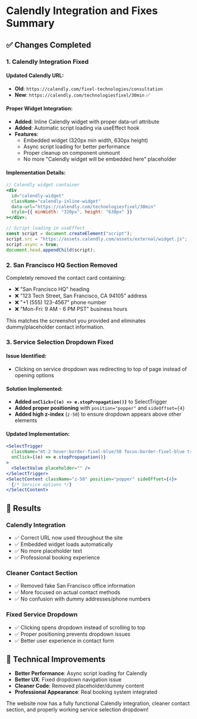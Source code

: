 # Calendly Integration and Fixes Summary

## ✅ Changes Completed

### 1. **Calendly Integration Fixed**

#### Updated Calendly URL:

- **Old**: `https://calendly.com/fixel-technologies/consultation`
- **New**: `https://calendly.com/technologiesfixel/30min` ✅

#### Proper Widget Integration:

- **Added**: Inline Calendly widget with proper data-url attribute
- **Added**: Automatic script loading via useEffect hook
- **Features**:
  - Embedded widget (320px min width, 630px height)
  - Async script loading for better performance
  - Proper cleanup on component unmount
  - No more "Calendly widget will be embedded here" placeholder

#### Implementation Details:

```jsx
// Calendly widget container
<div
  id="calendly-widget"
  className="calendly-inline-widget"
  data-url="https://calendly.com/technologiesfixel/30min"
  style={{ minWidth: "320px", height: "630px" }}
></div>;

// Script loading in useEffect
const script = document.createElement("script");
script.src = "https://assets.calendly.com/assets/external/widget.js";
script.async = true;
document.head.appendChild(script);
```

### 2. **San Francisco HQ Section Removed**

Completely removed the contact card containing:

- ❌ "San Francisco HQ" heading
- ❌ "123 Tech Street, San Francisco, CA 94105" address
- ❌ "+1 (555) 123-4567" phone number
- ❌ "Mon-Fri: 9 AM - 6 PM PST" business hours

This matches the screenshot you provided and eliminates dummy/placeholder contact information.

### 3. **Service Selection Dropdown Fixed**

#### Issue Identified:

- Clicking on service dropdown was redirecting to top of page instead of opening options

#### Solution Implemented:

- **Added `onClick={(e) => e.stopPropagation()}`** to SelectTrigger
- **Added proper positioning** with `position="popper"` and `sideOffset={4}`
- **Added high z-index** (`z-50`) to ensure dropdown appears above other elements

#### Updated Implementation:

```jsx
<SelectTrigger
  className="mt-2 hover:border-fixel-blue/50 focus:border-fixel-blue transition-colors duration-300"
  onClick={(e) => e.stopPropagation()}
>
  <SelectValue placeholder="" />
</SelectTrigger>
<SelectContent className="z-50" position="popper" sideOffset={4}>
  {/* Service options */}
</SelectContent>
```

## 🎯 Results

### **Calendly Integration**

- ✅ Correct URL now used throughout the site
- ✅ Embedded widget loads automatically
- ✅ No more placeholder text
- ✅ Professional booking experience

### **Cleaner Contact Section**

- ✅ Removed fake San Francisco office information
- ✅ More focused on actual contact methods
- ✅ No confusion with dummy addresses/phone numbers

### **Fixed Service Dropdown**

- ✅ Clicking opens dropdown instead of scrolling to top
- ✅ Proper positioning prevents dropdown issues
- ✅ Better user experience in contact form

## 🔧 Technical Improvements

- **Better Performance**: Async script loading for Calendly
- **Better UX**: Fixed dropdown navigation issue
- **Cleaner Code**: Removed placeholder/dummy content
- **Professional Appearance**: Real booking system integrated

The website now has a fully functional Calendly integration, cleaner contact section, and properly working service selection dropdown!
